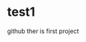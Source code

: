 # test1
<html>
  <head>github
  
  </head>
  <body>ther is first project
  
  
  
  
  </body>
  



</html>
  
